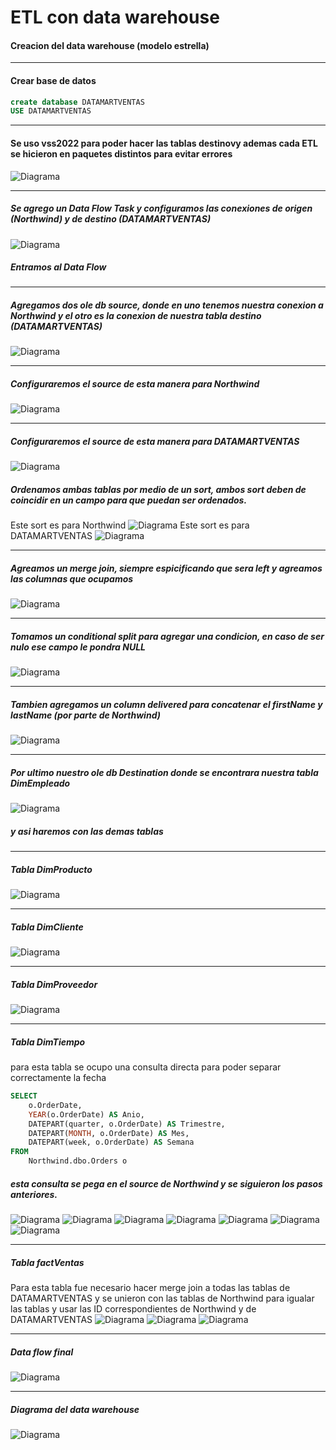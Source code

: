 # ETL con data warehouse

#### Creacion del data warehouse (modelo estrella)

___
#### Crear base de datos

```sql
create database DATAMARTVENTAS
USE DATAMARTVENTAS
```
___
#### Se uso vss2022 para poder hacer las tablas destinovy ademas cada ETL se hicieron en paquetes distintos para evitar errores 
![Diagrama](imgETL/etl1.png)
___

##### Se agrego un Data Flow Task y configuramos las conexiones de origen (Northwind) y de destino (DATAMARTVENTAS)
![Diagrama](imgETL/image.png)
##### Entramos al Data Flow
___
##### Agregamos dos ole db source, donde en uno tenemos nuestra conexion a Northwind y el otro es la conexion de nuestra tabla destino (DATAMARTVENTAS)
![Diagrama](imgETL/etl2.png)

___
##### Configuraremos el source de esta manera para Northwind 
![Diagrama](imgETL/p2.png)
___
##### Configuraremos el source de esta manera para DATAMARTVENTAS
![Diagrama](imgETL/p3.png)
##### Ordenamos ambas tablas por medio de un sort, ambos sort deben de coincidir en un campo para que puedan ser ordenados.
Este sort es para Northwind
![Diagrama](imgETL/p4.png)
Este sort es para DATAMARTVENTAS
![Diagrama](imgETL/p5.png)
___
##### Agreamos un merge join, siempre espicificando que sera left y agreamos las columnas que ocupamos
![Diagrama](imgETL/p6.png)

___
##### Tomamos un conditional split para agregar una condicion, en caso de ser nulo ese campo le pondra NULL
![Diagrama](imgETL/p7.png)
___
##### Tambien agregamos un column delivered para concatenar el firstName y lastName (por parte de Northwind)
![Diagrama](imgETL/p8.png)

___
##### Por ultimo nuestro ole db Destination donde se encontrara nuestra tabla DimEmpleado
![Diagrama](imgETL/p9.png)
##### y asi haremos con las demas tablas

___
##### Tabla DimProducto
![Diagrama](imgETL/etl3.png)

___
##### Tabla DimCliente
![Diagrama](imgETL/etl4.png)

___
##### Tabla DimProveedor
![Diagrama](imgETL/etl5.png)


___
##### Tabla DimTiempo
para esta tabla se ocupo una consulta directa para poder separar correctamente la fecha
```sql
SELECT 
    o.OrderDate, 
    YEAR(o.OrderDate) AS Anio, 
    DATEPART(quarter, o.OrderDate) AS Trimestre, 
    DATEPART(MONTH, o.OrderDate) AS Mes,
    DATEPART(week, o.OrderDate) AS Semana
FROM 
    Northwind.dbo.Orders o
```
##### esta consulta se pega en el source de Northwind y se siguieron los pasos anteriores.
![Diagrama](imgETL/etl6.png)
![Diagrama](imgETL/etl6_1.png)
![Diagrama](imgETL/etl6_2.png)
![Diagrama](imgETL/etl6_3.png)
![Diagrama](imgETL/etl6_4.png)
![Diagrama](imgETL/etl6_5.png)
![Diagrama](imgETL/etl6_6.png)
____
##### Tabla factVentas
Para esta tabla fue necesario hacer merge join a todas las tablas de DATAMARTVENTAS y se unieron con las tablas de Northwind para igualar las tablas y usar las ID correspondientes de Northwind y de DATAMARTVENTAS
![Diagrama](imgETL/fact1.png)
![Diagrama](imgETL/fact2.png)
![Diagrama](imgETL/fact3.png)

_____
##### Data flow final
![Diagrama](imgETL/FinalETL.png)

_____
##### Diagrama del data warehouse
![Diagrama](imgETL/etlDiagrama.png)